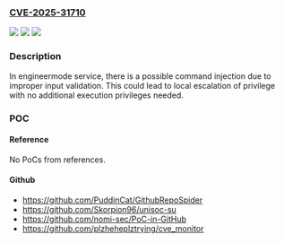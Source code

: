 ### [CVE-2025-31710](https://cve.mitre.org/cgi-bin/cvename.cgi?name=CVE-2025-31710)
![](https://img.shields.io/static/v1?label=Product&message=SC9863A%2FT606%2FT612%2FT616%2FT750%2FT765%2FT760%2FT770%2FT820%2FS8000%2FT8300%2FT9300&color=blue)
![](https://img.shields.io/static/v1?label=Version&message=Android13%2FAndroid14%2FAndroid15%20&color=brightgreen)
![](https://img.shields.io/static/v1?label=Vulnerability&message=cwe-77%20Improper%20Neutralization%20of%20Special%20Elements%20used%20in%20a%20Command%20('Command%20Injection')&color=brightgreen)

### Description

In engineermode service, there is a possible command injection due to improper input validation. This could lead to local escalation of privilege with no additional execution privileges needed.

### POC

#### Reference
No PoCs from references.

#### Github
- https://github.com/PuddinCat/GithubRepoSpider
- https://github.com/Skorpion96/unisoc-su
- https://github.com/nomi-sec/PoC-in-GitHub
- https://github.com/plzheheplztrying/cve_monitor

